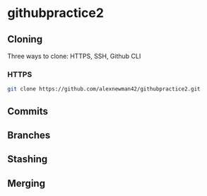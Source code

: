 # githubpractice2

## Cloning
Three ways to clone: HTTPS, SSH, Github CLI

### HTTPS

```sh
git clone https://github.com/alexnewman42/githubpractice2.git
```


## Commits

## Branches

## Stashing

## Merging
